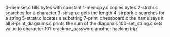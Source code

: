 0-memset.c fills bytes with constant
1-memcpy.c copies bytes
2-strchr.c searches for a character
3-strspn.c gets the length
4-strpbrk.c searches for a string
5-strstr.c locates a substring
7-print_chessboard.c the name says it all
8-print_diagsums.c prints the sum of the diagonals
100-set_string.c sets value to character
101-crackme_password another hacking trip!

